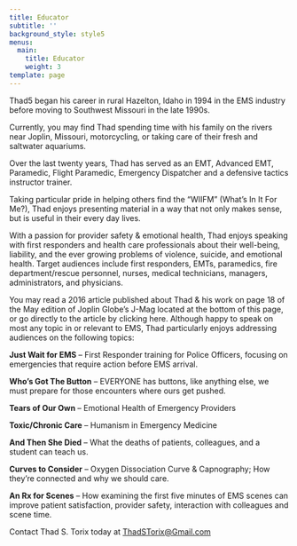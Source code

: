 ```yaml
---
title: Educator
subtitle: ''
background_style: style5
menus:
  main:
    title: Educator
    weight: 3
template: page
---
```

Thad5 began his career in rural Hazelton, Idaho in 1994 in the EMS industry before moving to Southwest Missouri in the late 1990s.

Currently, you may find Thad spending time with his family on the rivers near Joplin, Missouri, motorcycling, or taking care of their fresh and saltwater aquariums.

Over the last twenty years, Thad has served as an EMT, Advanced EMT, Paramedic, Flight Paramedic, Emergency Dispatcher and a defensive tactics instructor trainer.

Taking particular pride in helping others find the “WIIFM” (What’s In It For Me?), Thad enjoys presenting material in a way that not only makes sense, but is useful in their every day lives.

With a passion for provider safety & emotional health, Thad enjoys speaking with first responders and health care professionals about their well-being, liability, and the ever growing problems of violence, suicide, and emotional health.  Target audiences include first responders, EMTs, paramedics, fire department/rescue personnel, nurses, medical technicians, managers, administrators, and physicians.

You may read a 2016 article published about Thad & his work on page 18 of the May edition of Joplin Globe’s J-Mag located at the bottom of this page, or go directly to the article by clicking here. Although happy to speak on most any topic in or relevant to EMS, Thad particularly enjoys addressing audiences on the following topics:

**Just Wait for EMS** – First Responder training for Police Officers, focusing on emergencies that require action before EMS arrival.

**Who’s Got The Button** – EVERYONE has buttons, like anything else, we must prepare for those encounters where ours get pushed.

**Tears of Our Own** – Emotional Health of Emergency Providers

**Toxic/Chronic Care** – Humanism in Emergency Medicine

**And Then She Died** – What the deaths of patients, colleagues, and a student can teach us.

**Curves to Consider** – Oxygen Dissociation Curve & Capnography; How they’re connected and why we should care.

**An Rx for Scenes** – How examining the first five minutes of EMS scenes can improve patient satisfaction, provider safety, interaction with colleagues and scene time.

Contact Thad S. Torix today at ThadSTorix@Gmail.com
